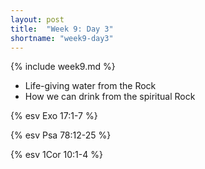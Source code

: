 ```yaml
---
layout: post
title:  "Week 9: Day 3"
shortname: "week9-day3"
---
```


{% include week9.md %}

* Life-giving water from the Rock
* How we can drink from the spiritual Rock

{% esv Exo 17:1-7 %}

{% esv Psa 78:12-25 %}

{% esv 1Cor 10:1-4 %}